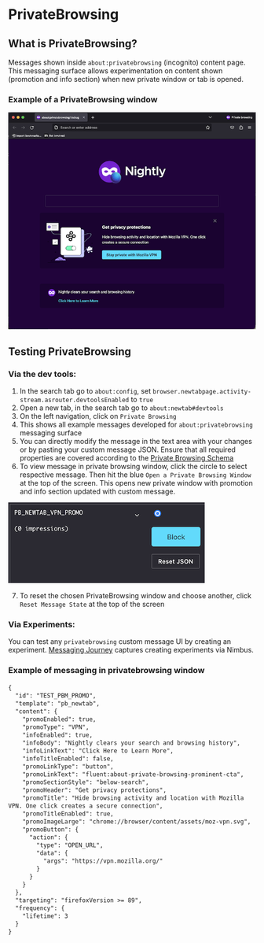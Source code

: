 # PrivateBrowsing

## What is PrivateBrowsing?
Messages shown inside `about:privatebrowsing` (incognito) content page. This messaging surface allows experimentation on content shown (promotion and info section) when new private window or tab is opened.

### Example of a PrivateBrowsing window
![Private Browsing](./private-browsing.png)

## Testing PrivateBrowsing

### Via the dev tools:
1. In the search tab go to `about:config`, set `browser.newtabpage.activity-stream.asrouter.devtoolsEnabled` to `true`
2. Open a new tab, in the search tab go to `about:newtab#devtools`
3. On the left navigation, click on `Private Browsing`
4. This shows all example messages developed for `about:privatebrowsing` messaging surface
5. You can directly modify the message in the text area with your changes or by pasting your custom message JSON. Ensure that all required properties are covered according to the [Private Browsing Schema](https://searchfox.org/mozilla-central/source/browser/components/newtab/content-src/asrouter/templates/PBNewtab/NewtabPromoMessage.schema.json)
6. To view message in private browsing window, click the circle to select respective message. Then hit the blue `Open a Private Browsing Window` at the top of the screen. This opens new private window with promotion and info section updated with custom message.

![Circle](./selected-PB.png)

7. To reset the chosen PrivateBrowsing window and choose another, click `Reset Message State` at the top of the screen

### Via Experiments:
You can test any `privatebrowsing` custom message UI by creating an experiment. [Messaging Journey](https://experimenter.info/messaging/desktop-messaging-journey) captures creating experiments via Nimbus.

### Example of messaging in privatebrowsing window
```
{
  "id": "TEST_PBM_PROMO",
  "template": "pb_newtab",
  "content": {
    "promoEnabled": true,
    "promoType": "VPN",
    "infoEnabled": true,
    "infoBody": "Nightly clears your search and browsing history",
    "infoLinkText": "Click Here to Learn More",
    "infoTitleEnabled": false,
    "promoLinkType": "button",
    "promoLinkText": "fluent:about-private-browsing-prominent-cta",
    "promoSectionStyle": "below-search",
    "promoHeader": "Get privacy protections",
    "promoTitle": "Hide browsing activity and location with Mozilla VPN. One click creates a secure connection",
    "promoTitleEnabled": true,
    "promoImageLarge": "chrome://browser/content/assets/moz-vpn.svg",
    "promoButton": {
      "action": {
        "type": "OPEN_URL",
        "data": {
          "args": "https://vpn.mozilla.org/"
        }
      }
    }
  },
  "targeting": "firefoxVersion >= 89",
  "frequency": {
    "lifetime": 3
  }
}
```
